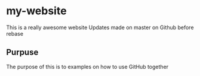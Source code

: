 # my-website

This is a really awesome website
Updates made on master on Github before rebase

## Purpuse

The purpose of this is to examples 
on how to use GitHub together
